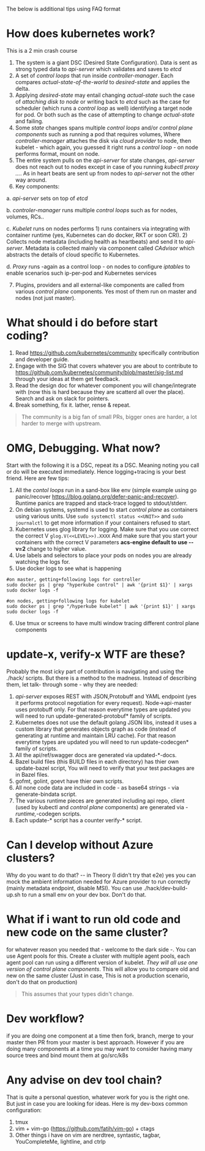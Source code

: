 The below is additional tips using FAQ format

 
# How does kubernetes work?

This is a 2 min crash course 

1. The system is a giant DSC (Desired State Configuration). Data is sent as strong typed data to *api-server* which validates and saves to *etcd*
2. A set of *control loops* that run inside *controller-manager*. Each compares *actual-state-of-the-world* to *desired-state* and applies the delta. 
3. Applying *desired-state* may entail changing *actual-state* such the case of *attaching disk to node* or writing back to *etcd* such as the case for scheduler (which runs a *control loop* as well) identifying a target node for pod. Or both such as the case of attempting to change *actual-state* and failing.
4. Some *state* changes spans multiple *control loops* and/or *control plane components* such as running a pod that requires volumes, Where *controller-manager* attaches the disk via *cloud provider* to node, then kubelet - which again, you guessed it right runs a *control loop* - on node performs format, mount on node. 
5. The entire system pulls on the *api-server* for state changes, *api-server* does not reach out to nodes except in case of you running *kubectl proxy ...*. As in heart beats are sent up from nodes to *api-server* not the other way around.
6. Key components:
  
  a. *api-server* sets on top of *etcd*

  b. *controler-manager* runs multiple *control loops* such as for nodes, volumes, RCs..

  c. *Kubelet* runs on nodes performs 1) runs containers via integrating with container runtime (yes, Kubernetes can do docker, RKT or soon CRI). 2) Collects node metadata (including health as heartbeats) and send it to *api-server*. Metadata is collected mainly via component called *CAdvisor* which abstracts the details of cloud specific to Kubernetes.

  d. *Proxy* runs -again as a control loop - on nodes to configure *iptables* to enable scenarios such ip-per-pod and Kubernetes services

7. Plugins, providers and all external-like components are called from various *control plane* components. Yes most of them run on master and nodes (not just master).

# What should i do before start coding?

1. Read https://github.com/kubernetes/community specifically contribution and developer guide.
2. Engage with the SIG that covers whatever you are about to contribute to https://github.com/kubernetes/community/blob/master/sig-list.md through your ideas at them get feedback.
3. Read the design doc for whatever component you will change/integrate with (now this is hard because they are scatterd all over the place). Search and ask on slack for pointers.
4. Break something, fix it. lather, rense & repeat.

> The community is a big fan of small PRs, bigger ones are harder, a lot harder to merge with upstream. 

# OMG, Debugging. What now?

Start with the following it is a DSC, repeat its a DSC. Meaning noting you call or do will be executed immediately. Hence logging+tracing is your best friend. Here are few tips:

1. All the *contol loops* run in a sand-box like env (simple example using go panic/recover https://blog.golang.org/defer-panic-and-recover). Runtime panics are trapped and stack-trace logged to stdout/stderr.
2. On debian systems, systemd is used to start *control plane* as containers using various units. Use ``` sudo systemctl status <<UNIT>> ``` and ``` sudo journalctl ``` to get more information if your containers refused to start.
3. Kubernetes uses glog library for logging. Make sure that you use correct the correct V ``` glog.V(<<LEVEL>>).XXXX ``` And make sure that you start your containers with the correct V parameters **acs-engine default to use --v=2** change to higher value. 
4. Use labels and selectors to place your pods on nodes you are already watching the logs for.
5. Use docker logs to see what is happening 

```
#on master, getting+following logs for controller
sudo docker ps | grep "hyperkube control" | awk '{print $1}' | xargs sudo docker logs -f

#on nodes, getting+following logs for kubelet 
sudo docker ps | grep "/hyperkube kubelet" | awk '{print $1}' | xargs sudo docker logs -f
```
6. Use tmux or screens to have multi window tracing different control plane components

# update-x, verify-x WTF are these?

Probably the most icky part of contribution is navigating and using the ./hack/ scripts. But there is a method to the madness. Instead of describing them, let talk- through some - why they are needed:

1. *api-server* exposes REST with JSON,Protobuff and YAML endpoint (yes it performs protocol negotiation for every request). Node->api-master uses protobuff only. For that reason everytime types are updated you will need to run update-generated-protobuf* family of scripts. 
2. Kubernetes does not use the default golang JSON libs, instead it uses a custom library that generates objects graph as code (instead of generating at runtime and maintain LRU cache). For that reason everytime types are updated you will need to run update-codecgen* family of scripts. 
3. All the api/ref/swagger docs are generated via updated-*-docs. 
4. Bazel build files (this BUILD files in each directory) has thier own update-bazel script, You will need to verify that your test packages are in Bazel files. 
5. gofmt, golint, goevt have thier own scripts. 
6. All none code data are included in code - as base64 strings - via generate-bindata script.
7. The various runtime pieces are generated including api repo, client (used by kubectl and *control plane* components) are generated  via *-runtime,*-codegen scripts. 
8. Each update-* script has a counter verify-* script. 

# Can I develop without Azure clusters? 

Why do you want to do that? -- in Theory (I didn't try that e2e) yes you can mock the ambient information needed for Azure provider to run correctly (mainly metadata endpoint, disable MSI). You can use ./hack/dev-build-up.sh to run a small env on your dev box. Don't do that. 

# What if i want to run old code and new code on the same cluster?

for whatever reason you needed that - welcome to the dark side -. You can use Agent pools for this. Create a cluster with multiple agent pools, each agent pool can run using a different version of kubelet. *They will all use one version of control plane components*. This will allow you to compare old and new on the same cluster (Just in case, This is not a production scenario, don't do that on production)

> This assumes that your types didn't change.

# Dev workflow? 

if you are doing one component at a time then fork, branch, merge to your master then PR from your master is best approach. However if you are doing many components at a time you may want to consider having many source trees and bind mount them at go/src/k8s 

# Any advise on dev tool chain? 

That is quite a personal question, whatever work for you is the right one. But just in case you are looking for ideas. Here is my dev-boxs common configuration:
1. tmux 
2. vim + vim-go (https://github.com/fatih/vim-go) + ctags
3. Other things i have on vim are nerdtree, syntastic, tagbar, YouCompleteMe, lightline, and ctrlp
